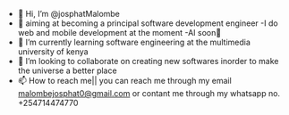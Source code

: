 - 👋 Hi, I’m @josphatMalombe
- 👀 aiming at becoming a principal software development engineer 
 -I do web and mobile development at the moment 
-AI soon🌝
- 🌱 I’m currently learning software engineering at the multimedia university of kenya
- 💞️ I’m looking to collaborate on creating new softwares inorder to make the universe a better place
- 📫 How to reach me|| you can reach me through my email malombejosphat0@gmail.com   or contant me through my whatsapp no. +254714474770 
<!---
josphatMalombe/josphatMalombe is a ✨ special ✨ repository because its `README.md` (this file) appears on your GitHub profile.
You can click the Preview link to take a look at your changes.
--->
